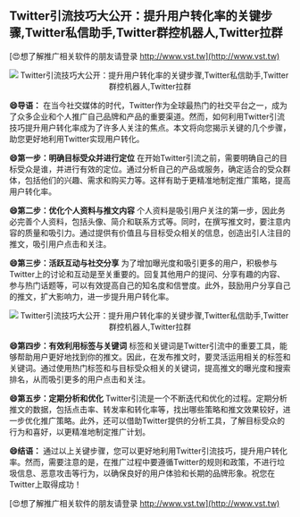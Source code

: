 ## **Twitter引流技巧大公开：提升用户转化率的关键步骤,Twitter私信助手,Twitter群控机器人,Twitter拉群**

[😍想了解推广相关软件的朋友请登录 http://www.vst.tw](http://www.vst.tw)

 <center><img src="https://vst.tw/MP4/tuiguang/png/4.png" alt="Twitter引流技巧大公开：提升用户转化率的关键步骤,Twitter私信助手,Twitter群控机器人,Twitter拉群"></center>

**😄导语：**
在当今社交媒体的时代，Twitter作为全球最热门的社交平台之一，成为了众多企业和个人推广自己品牌和产品的重要渠道。然而，如何利用Twitter引流技巧提升用户转化率成为了许多人关注的焦点。本文将向您揭示关键的几个步骤，助您更好地利用Twitter实现用户转化。

**😄第一步：明确目标受众并进行定位**
在开始Twitter引流之前，需要明确自己的目标受众是谁，并进行有效的定位。通过分析自己的产品或服务，确定适合的受众群体，包括他们的兴趣、需求和购买力等。这样有助于更精准地制定推广策略，提高用户转化率。

**😄第二步：优化个人资料与推文内容**
个人资料是吸引用户关注的第一步，因此务必完善个人资料，包括头像、简介和联系方式等。同时，在撰写推文时，要注意内容的质量和吸引力。通过提供有价值且与目标受众相关的信息，创造出引人注目的推文，吸引用户点击和关注。

**😄第三步：活跃互动与社交分享**
为了增加曝光度和吸引更多的用户，积极参与Twitter上的讨论和互动是至关重要的。回复其他用户的提问、分享有趣的内容、参与热门话题等，可以有效提高自己的知名度和信誉度。此外，鼓励用户分享自己的推文，扩大影响力，进一步提升用户转化率。

 <center><img src="https://vst.tw/MP4/tuiguang/png/3.png" alt="Twitter引流技巧大公开：提升用户转化率的关键步骤,Twitter私信助手,Twitter群控机器人,Twitter拉群"></center>

**😄第四步：有效利用标签与关键词**
标签和关键词是Twitter引流中的重要工具，能够帮助用户更好地找到你的推文。因此，在发布推文时，要灵活运用相关的标签和关键词。通过使用热门标签和与目标受众相关的关键词，提高推文的曝光度和搜索排名，从而吸引更多的用户点击和关注。

**😄第五步：定期分析和优化**
Twitter引流是一个不断迭代和优化的过程。定期分析推文的数据，包括点击率、转发率和转化率等，找出哪些策略和推文效果较好，进一步优化推广策略。此外，还可以借助Twitter提供的分析工具，了解目标受众的行为和喜好，以更精准地制定推广计划。

**😄结语：**
通过以上关键步骤，您可以更好地利用Twitter引流技巧，提升用户转化率。然而，需要注意的是，在推广过程中要遵循Twitter的规则和政策，不进行垃圾信息、恶意攻击等行为，以确保良好的用户体验和长期的品牌形象。祝您在Twitter上取得成功！

[😍想了解推广相关软件的朋友请登录 http://www.vst.tw](http://www.vst.tw)



